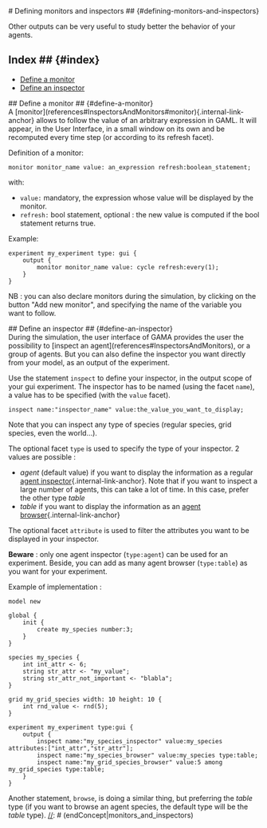 [//]: # (startConcept|monitors_and_inspectors)
<section class='concept-graph' markdown='1' id ='concept_31_0_21_monitors-and-inspectors'>
# Defining monitors and inspectors ## {#defining-monitors-and-inspectors}

Other outputs can be very useful to study better the behavior of your agents.

## Index ## {#index}

* [Define a monitor](tutorials#define-a-monitor)
* [Define an inspector](tutorials#define-an-inspector)

[//]: # (keyword|concept_monitor)
<div class='gama-keyword-style' id ='31_0_1612_concept-monitor'></div>
## Define a monitor ## {#define-a-monitor}

[//]: # (keyword|statement_monitor)
<div class='gama-keyword-style' id ='31_1_606_statement-monitor'></div>
A [monitor](references#InspectorsAndMonitors#monitor){.internal-link-anchor} allows to follow the value of an arbitrary expression in GAML. It will appear, in the User Interface, in a small window on its own and be recomputed every time step (or according to its refresh facet). 

Definition of a monitor: 

```
monitor monitor_name value: an_expression refresh:boolean_statement;
```

with:
* `value:` mandatory, the expression whose value will be displayed by the monitor.
* `refresh:` bool statement, optional : the new value is computed if the bool statement returns true.

Example:

```
experiment my_experiment type: gui {
	output {
		monitor monitor_name value: cycle refresh:every(1);
	}
}
```

NB : you can also declare monitors during the simulation, by clicking on the button "Add new monitor", and specifying the name of the variable you want to follow.

[//]: # (keyword|concept_inspector)
<div class='gama-keyword-style' id ='31_2_60_concept-inspector'></div>
## Define an inspector ## {#define-an-inspector}

[//]: # (keyword|statement_inspector)
<div class='gama-keyword-style' id ='31_3_1677_statement-inspector'></div>
During the simulation, the user interface of GAMA provides the user the possibility to [inspect an agent](references#InspectorsAndMonitors), or a group of agents. But you can also define the inspector you want directly from your model, as an output of the experiment.

Use the statement `inspect` to define your inspector, in the output scope of your gui experiment. The inspector has to be named (using the facet `name`), a value has to be specified (with the `value` facet).

```
inspect name:"inspector_name" value:the_value_you_want_to_display;
```

Note that you can inspect any type of species (regular species, grid species, even the world...).

The optional facet `type` is used to specify the type of your inspector. 2 values are possible : 
* _agent_ (default value) if you want to display the information as a regular [agent inspector](references#InspectorsAndMonitors#agent-inspector){.internal-link-anchor}. Note that if you want to inspect a large number of agents, this can take a lot of time. In this case, prefer the other type _table_
* _table_ if you want to display the information as an [agent browser](references#InspectorsAndMonitors#agent-browser){.internal-link-anchor}

The optional facet `attribute` is used to filter the attributes you want to be displayed in your inspector.

**Beware** : only one agent inspector (`type:agent`) can be used for an experiment. Beside, you can add as many agent browser (`type:table`) as you want for your experiment.

Example of implementation :

```
model new

global {
	init {
		create my_species number:3;
	}
}

species my_species {
	int int_attr <- 6;
	string str_attr <- "my_value";
	string str_attr_not_important <- "blabla";
}

grid my_grid_species width: 10 height: 10 {
	int rnd_value <- rnd(5);
}

experiment my_experiment type:gui {
	output {
		inspect name:"my_species_inspector" value:my_species attributes:["int_attr","str_attr"];
		inspect name:"my_species_browser" value:my_species type:table;
		inspect name:"my_grid_species_browser" value:5 among my_grid_species type:table;
	}
}
```

Another statement, `browse`, is doing a similar thing, but preferring the _table_ type (if you want to browse an agent species, the default type will be the _table_ type).
[//]: # (endConcept|monitors_and_inspectors)
</section>